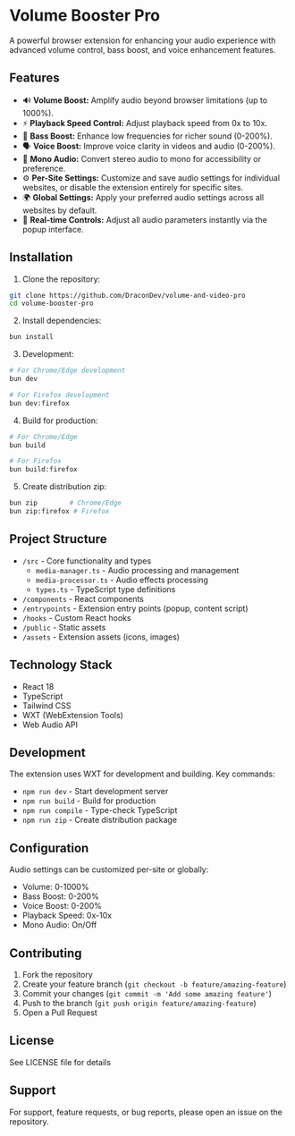 # Volume Booster Pro

A powerful browser extension for enhancing your audio experience with advanced volume control, bass boost, and voice enhancement features.

## Features

-   🔊 **Volume Boost:** Amplify audio beyond browser limitations (up to 1000%).
-   ⚡ **Playback Speed Control:** Adjust playback speed from 0x to 10x.
-   🎵 **Bass Boost:** Enhance low frequencies for richer sound (0-200%).
-   🗣️ **Voice Boost:** Improve voice clarity in videos and audio (0-200%).
-   🎯 **Mono Audio:** Convert stereo audio to mono for accessibility or preference.
-   ⚙️ **Per-Site Settings:** Customize and save audio settings for individual websites, or disable the extension entirely for specific sites.
-   🌍 **Global Settings:** Apply your preferred audio settings across all websites by default.
-   🔄 **Real-time Controls:** Adjust all audio parameters instantly via the popup interface.

## Installation

1. Clone the repository:

```bash
git clone https://github.com/DraconDev/volume-and-video-pro
cd volume-booster-pro
```

2. Install dependencies:

```bash
bun install
```

3. Development:

```bash
# For Chrome/Edge development
bun dev

# For Firefox development
bun dev:firefox
```

4. Build for production:

```bash
# For Chrome/Edge
bun build

# For Firefox
bun build:firefox
```

5. Create distribution zip:

```bash
bun zip        # Chrome/Edge
bun zip:firefox # Firefox
```

## Project Structure

-   `/src` - Core functionality and types
    -   `media-manager.ts` - Audio processing and management
    -   `media-processor.ts` - Audio effects processing
    -   `types.ts` - TypeScript type definitions
-   `/components` - React components
-   `/entrypoints` - Extension entry points (popup, content script)
-   `/hooks` - Custom React hooks
-   `/public` - Static assets
-   `/assets` - Extension assets (icons, images)

## Technology Stack

-   React 18
-   TypeScript
-   Tailwind CSS
-   WXT (WebExtension Tools)
-   Web Audio API

## Development

The extension uses WXT for development and building. Key commands:

-   `npm run dev` - Start development server
-   `npm run build` - Build for production
-   `npm run compile` - Type-check TypeScript
-   `npm run zip` - Create distribution package

## Configuration

Audio settings can be customized per-site or globally:

-   Volume: 0-1000%
-   Bass Boost: 0-200%
-   Voice Boost: 0-200%
-   Playback Speed: 0x-10x
-   Mono Audio: On/Off

## Contributing

1. Fork the repository
2. Create your feature branch (`git checkout -b feature/amazing-feature`)
3. Commit your changes (`git commit -m 'Add some amazing feature'`)
4. Push to the branch (`git push origin feature/amazing-feature`)
5. Open a Pull Request

## License

See LICENSE file for details

## Support

For support, feature requests, or bug reports, please open an issue on the repository.
